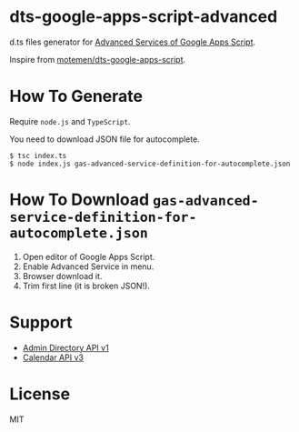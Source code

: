 dts-google-apps-script-advanced
====

d.ts files generator for [Advanced Services of Google Apps Script](https://developers.google.com/apps-script/guides/services/advanced).

Inspire from [motemen/dts-google-apps-script](https://github.com/motemen/dts-google-apps-script).

# How To Generate

Require `node.js` and `TypeScript`.

You need to download JSON file for autocomplete.

```console
$ tsc index.ts
$ node index.js gas-advanced-service-definition-for-autocomplete.json
```

# How To Download `gas-advanced-service-definition-for-autocomplete.json`

1. Open editor of Google Apps Script.
1. Enable Advanced Service in menu.
1. Browser download it.
1. Trim first line (it is broken JSON!).

# Support

- [Admin Directory API v1](https://developers.google.com/admin-sdk/directory/v1/reference/)
- [Calendar API v3](https://developers.google.com/calendar/v3/reference/)

# License

MIT
